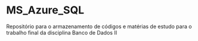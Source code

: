 # MS_Azure_SQL
Repositório para o armazenamento de códigos e matérias de estudo para o trabalho final da disciplina Banco de Dados II
